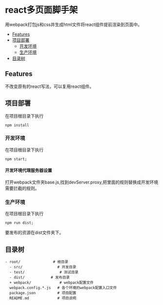 # react多页面脚手架
用webpack打包js和css并生成html文件将react组件提前渲染到页面中。
* [Features](#features)
* [项目部署](#项目部署)
    * [开发环境](#开发环境)
    * [生产环境](#生产环境)
* [目录树](#目录树)

## Features
不改变原有的react写法，可以复用react组件。
## 项目部署
在项目根目录下执行 
 ```
npm install
 ```     
### 开发环境
在项目根目录下执行 
```
npm start;
```   
#### 开发环境代理服务器设置
打开webpack文件夹base.js,找到devServer.proxy,把里面的规则替换成开发环境需要拦截的规则。

### 生产环境
在项目根目录下执行 
```
npm run dist;
```  
要发布的资源在dist文件夹下。

## 目录树

```
- root/               # 根目录
  - src/                # 开发目录
  - test/                # 测试目录
  - dist/            # 发布目录
  + webpack/             # webpack配置文件
  webpack.config.*.js   # 各个环境的webpack配置入口文件
  package.json          # 项目配置
  README.md             # 项目说明

```